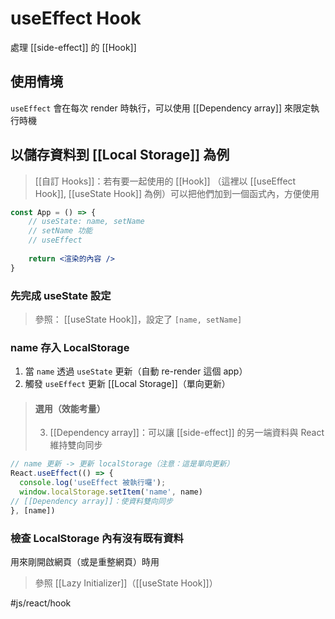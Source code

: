 # useEffect Hook
處理 [[side-effect]] 的 [[Hook]]

## 使用情境
`useEffect` 會在每次 render 時執行，可以使用 [[Dependency array]] 來限定執行時機

## 以儲存資料到 [[Local Storage]] 為例

>[[自訂 Hooks]]：若有要一起使用的 [[Hook]] （這裡以 [[useEffect Hook]], [[useState Hook]] 為例）可以把他們加到一個函式內，方便使用

```jsx
const App = () => {
	// useState: name, setName	
	// setName 功能
	// useEffect
	
	return <渲染的內容 />
}
```
### 先完成 useState 設定
>參照： [[useState Hook]]，設定了 `[name, setName]`

### name 存入 LocalStorage
1. 當 `name` 透過 `useState` 更新（自動 re-render 這個 app）
2. 觸發 `useEffect` 更新 [[Local Storage]]（單向更新）

>#### 選用（效能考量）
>3. [[Dependency array]]：可以讓 [[side-effect]] 的另一端資料與 React 維持雙向同步

```jsx
// name 更新 -> 更新 localStorage（注意：這是單向更新）
React.useEffect(() => {
  console.log('useEffect 被執行囉');
  window.localStorage.setItem('name', name)
// [[Dependency array]]：使資料雙向同步
}, [name])
```

### 檢查 LocalStorage 內有沒有既有資料
用來剛開啟網頁（或是重整網頁）時用

>參照 [[Lazy Initializer]]（[[useState Hook]]）

#js/react/hook